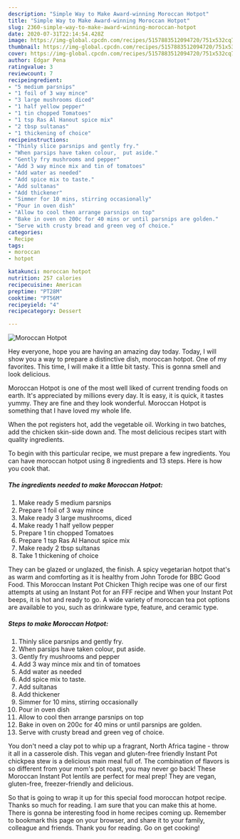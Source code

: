 ```yaml
---
description: "Simple Way to Make Award-winning Moroccan Hotpot"
title: "Simple Way to Make Award-winning Moroccan Hotpot"
slug: 2360-simple-way-to-make-award-winning-moroccan-hotpot
date: 2020-07-31T22:14:54.428Z
image: https://img-global.cpcdn.com/recipes/5157883512094720/751x532cq70/moroccan-hotpot-recipe-main-photo.jpg
thumbnail: https://img-global.cpcdn.com/recipes/5157883512094720/751x532cq70/moroccan-hotpot-recipe-main-photo.jpg
cover: https://img-global.cpcdn.com/recipes/5157883512094720/751x532cq70/moroccan-hotpot-recipe-main-photo.jpg
author: Edgar Pena
ratingvalue: 3
reviewcount: 7
recipeingredient:
- "5 medium parsnips"
- "1 foil of 3 way mince"
- "3 large mushrooms diced"
- "1 half yellow pepper"
- "1 tin chopped Tomatoes"
- "1 tsp Ras Al Hanout spice mix"
- "2 tbsp sultanas"
- "1 thickening of choice"
recipeinstructions:
- "Thinly slice parsnips and gently fry."
- "When parsips have taken colour,  put aside."
- "Gently fry mushrooms and pepper"
- "Add 3 way mince mix and tin of tomatoes"
- "Add water as needed"
- "Add spice mix to taste."
- "Add sultanas"
- "Add thickener"
- "Simmer for 10 mins, stirring occasionally"
- "Pour in oven dish"
- "Allow to cool then arrange parsnips on top"
- "Bake in oven on 200c for 40 mins or until parsnips are golden."
- "Serve with crusty bread and green veg of choice."
categories:
- Recipe
tags:
- moroccan
- hotpot

katakunci: moroccan hotpot 
nutrition: 257 calories
recipecuisine: American
preptime: "PT28M"
cooktime: "PT56M"
recipeyield: "4"
recipecategory: Dessert

---
```



![Moroccan Hotpot](https://img-global.cpcdn.com/recipes/5157883512094720/751x532cq70/moroccan-hotpot-recipe-main-photo.jpg)

Hey everyone, hope you are having an amazing day today. Today, I will show you a way to prepare a distinctive dish, moroccan hotpot. One of my favorites. This time, I will make it a little bit tasty. This is gonna smell and look delicious.

Moroccan Hotpot is one of the most well liked of current trending foods on earth. It's appreciated by millions every day. It is easy, it is quick, it tastes yummy. They are fine and they look wonderful. Moroccan Hotpot is something that I have loved my whole life.

When the pot registers hot, add the vegetable oil. Working in two batches, add the chicken skin-side down and. The most delicious recipes start with quality ingredients.


To begin with this particular recipe, we must prepare a few ingredients. You can have moroccan hotpot using 8 ingredients and 13 steps. Here is how you cook that.

<!--inarticleads1-->

##### The ingredients needed to make Moroccan Hotpot:

1. Make ready 5 medium parsnips
1. Prepare 1 foil of 3 way mince
1. Make ready 3 large mushrooms, diced
1. Make ready 1 half yellow pepper
1. Prepare 1 tin chopped Tomatoes
1. Prepare 1 tsp Ras Al Hanout spice mix
1. Make ready 2 tbsp sultanas
1. Take 1 thickening of choice


They can be glazed or unglazed, the finish. A spicy vegetarian hotpot that&#39;s as warm and comforting as it is healthy from John Torode for BBC Good Food. This Moroccan Instant Pot Chicken Thigh recipe was one of our first attempts at using an Instant Pot for an FFF recipe and When your Instant Pot beeps, it is hot and ready to go. A wide variety of moroccan tea pot options are available to you, such as drinkware type, feature, and ceramic type. 

<!--inarticleads2-->

##### Steps to make Moroccan Hotpot:

1. Thinly slice parsnips and gently fry.
1. When parsips have taken colour,  put aside.
1. Gently fry mushrooms and pepper
1. Add 3 way mince mix and tin of tomatoes
1. Add water as needed
1. Add spice mix to taste.
1. Add sultanas
1. Add thickener
1. Simmer for 10 mins, stirring occasionally
1. Pour in oven dish
1. Allow to cool then arrange parsnips on top
1. Bake in oven on 200c for 40 mins or until parsnips are golden.
1. Serve with crusty bread and green veg of choice.


You don&#39;t need a clay pot to whip up a fragrant, North Africa tagine - throw it all in a casserole dish. This vegan and gluten-free friendly Instant Pot chickpea stew is a delicious main meal full of. The combination of flavors is so different from your mom&#39;s pot roast, you may never go back! These Moroccan Instant Pot lentils are perfect for meal prep! They are vegan, gluten-free, freezer-friendly and delicious. 

So that is going to wrap it up for this special food moroccan hotpot recipe. Thanks so much for reading. I am sure that you can make this at home. There is gonna be interesting food in home recipes coming up. Remember to bookmark this page on your browser, and share it to your family, colleague and friends. Thank you for reading. Go on get cooking!
